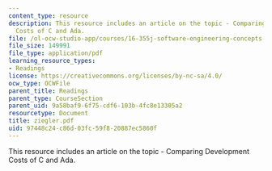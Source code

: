 ```yaml
---
content_type: resource
description: This resource includes an article on the topic - Comparing Development
  Costs of C and Ada.
file: /ol-ocw-studio-app/courses/16-355j-software-engineering-concepts-fall-2005/97448c24c86d03fc59f820887ec5860f_ziegler.pdf
file_size: 149991
file_type: application/pdf
learning_resource_types:
- Readings
license: https://creativecommons.org/licenses/by-nc-sa/4.0/
ocw_type: OCWFile
parent_title: Readings
parent_type: CourseSection
parent_uid: 9a58baf9-6f75-cdf6-103b-4fc8e13305a2
resourcetype: Document
title: ziegler.pdf
uid: 97448c24-c86d-03fc-59f8-20887ec5860f
---
```

This resource includes an article on the topic - Comparing Development Costs of C and Ada.